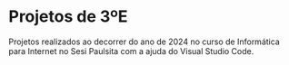 # Projetos de 3ºE

Projetos realizados ao decorrer do ano de 2024 no curso de Informática para Internet no Sesi Paulsita com a ajuda do Visual Studio Code.
